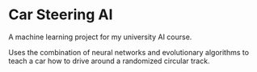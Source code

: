 # Car Steering AI

A machine learning project for my university AI course.

Uses the combination of neural networks and evolutionary algorithms to teach a car how to drive around a randomized circular track.
